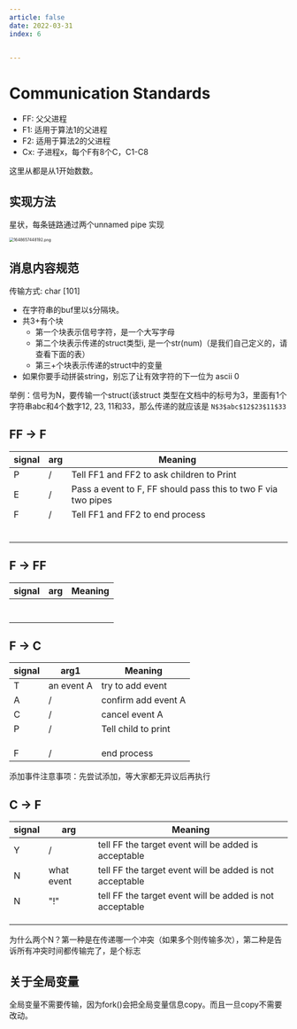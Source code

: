 ```yaml
---
article: false
date: 2022-03-31
index: 6


---
```


# Communication Standards

- FF: 父父进程
- F1: 适用于算法1的父进程
- F2: 适用于算法2的父进程
- Cx: 子进程x，每个F有8个C，C1-C8

这里从都是从1开始数数。

## 实现方法

星状，每条链路通过两个unnamed pipe 实现

<img src="https://pic.hanjiaming.com.cn/2022/03/31/78fde2568af7d.png" alt="1648657448192.png" style="zoom:50%;" />

## 消息内容规范

传输方式: char [101]

- 在字符串的buf里以`$`分隔块。
- 共3+有个块
  - 第一个块表示信号字符，是一个大写字母
  - 第二个块表示传递的struct类型i, 是一个str(num)（是我们自己定义的，请查看下面的表）
  - 第三+个块表示传递的struct中的变量
- 如果你要手动拼装string，别忘了让有效字符的下一位为 ascii 0

举例：信号为N，要传输一个struct(该struct 类型在文档中的标号为3，里面有1个字符串abc和4个数字12, 23, 11和33，那么传递的就应该是 `N$3$abc$12$23$11$33`

## FF -> F

| signal | arg  | Meaning                                                      |
| ------ | ---- | ------------------------------------------------------------ |
| P      | /    | Tell FF1 and FF2 to ask children to Print                    |
| E      | /    | Pass a event to F, FF should pass this to two F via two pipes |
| F      | /    | Tell FF1 and FF2 to end process                              |
|        |      |                                                              |
|        |      |                                                              |
|        |      |                                                              |
|        |      |                                                              |
|        |      |                                                              |
|        |      |                                                              |

## F -> FF

| signal | arg  | Meaning |
| ------ | ---- | ------- |
|        |      |         |
|        |      |         |
|        |      |         |
|        |      |         |
|        |      |         |
|        |      |         |
|        |      |         |

## F -> C

| signal | arg1        | Meaning             |
| ------ | ----------- | ------------------- |
| T      | an event A  | try to add event    |
| A      | /           | confirm add event A |
| C      | /           | cancel event A      |
| P      | /           | Tell child to print |
|        |             |                     |
|        |             |                     |
|        |             |                     |
| F      | /           | end process         |

添加事件注意事项：先尝试添加，等大家都无异议后再执行

## C -> F

| signal | arg        | Meaning                                                   |
| ------ | ---------- | --------------------------------------------------------- |
| Y      | /          | tell FF the target event will be added is acceptable      |
| N      | what event | tell FF the target event will be added is  not acceptable |
| N      | "!"        | tell FF the target event will be added is  not acceptable |
|        |            |                                                           |
|        |            |                                                           |
|        |            |                                                           |

为什么两个N？第一种是在传递哪一个冲突（如果多个则传输多次），第二种是告诉所有冲突时间都传输完了，是个标志

## 关于全局变量

全局变量不需要传输，因为fork()会把全局变量信息copy。而且一旦copy不需要改动。
